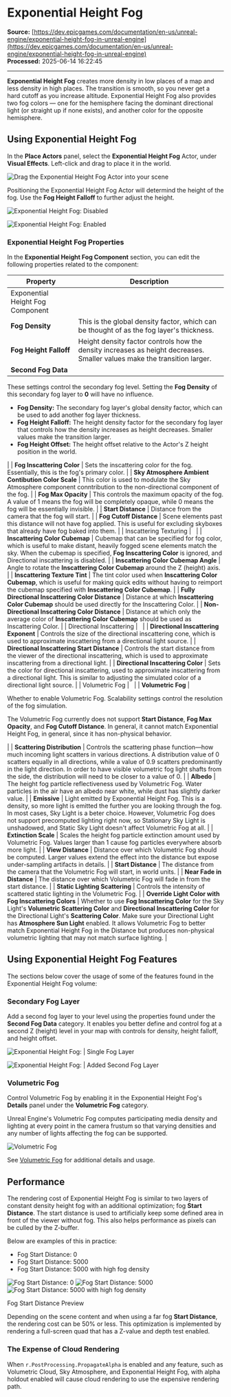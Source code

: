 # Exponential Height Fog

**Source:** [https://dev.epicgames.com/documentation/en-us/unreal-engine/exponential-height-fog-in-unreal-engine](https://dev.epicgames.com/documentation/en-us/unreal-engine/exponential-height-fog-in-unreal-engine)  
**Processed:** 2025-06-14 16:22:45

---

**Exponential Height Fog** creates more density in low places of a map and less density in high places. The transition is smooth, so you never get a hard cutoff as you increase altitude. Exponential Height Fog also provides two fog colors — one for the hemisphere facing the dominant directional light (or straight up if none exists), and another color for the opposite hemisphere.

## Using Exponential Height Fog

In the **Place Actors** panel, select the **Exponential Height Fog** Actor, under **Visual Effects**. Left-click and drag to place it in the world.

![Drag the Exponential Height Fog Actor into your scene](https://d1iv7db44yhgxn.cloudfront.net/documentation/images/f2bff354-b80f-457a-88af-e34aac99afe0/01-placing-exponential-fog-in-the-world.png)

Positioning the Exponential Height Fog Actor will determind the height of the fog. Use the **Fog Height Falloff** to further adjust the height.

![Exponential Height Fog: Disabled](https://d1iv7db44yhgxn.cloudfront.net/documentation/images/cd1e344f-0428-49b9-9019-e7d1a9b3a78c/02-exponential-height-fog-disabled.png)

![Exponential Height Fog: Enabled](https://d1iv7db44yhgxn.cloudfront.net/documentation/images/669dc61c-9481-43a6-b117-ec6c76244ccb/03-exponential-height-fog-enabled.png)

### Exponential Height Fog Properties

In the **Exponential Height Fog Component** section, you can edit the following properties related to the component:

| **Property** | **Description** |
| --- | --- |
| Exponential Height Fog Component |   |
| **Fog Density** | This is the global density factor, which can be thought of as the fog layer's thickness. |
| **Fog Height Falloff** | Height density factor controls how the density increases as height decreases. Smaller values make the transition larger. |
| **Second Fog Data** | 
These settings control the secondary fog level. Setting the **Fog Density** of this secondary fog layer to **0** will have no influence.

-   **Fog Density:** The secondary fog layer's global density factor, which can be used to add another fog layer thickness.
-   **Fog Height Falloff:** The height density factor for the secondary fog layer that controls how the density increases as height decreases. Smaller values make the transition larger.
-   **Fog Height Offset:** The height offset relative to the Actor's Z height position in the world.



 |
| **Fog Inscattering Color** | Sets the inscattering color for the fog. Essentially, this is the fog's primary color. |
| **Sky Atmosphere Ambient Contibution Color Scale** | This color is used to modulate the Sky Atmosphere component conntribution to the non-directional component of the fog. |
| **Fog Max Opacity** | This controls the maximum opacity of the fog. A value of 1 means the fog will be completely opaque, while 0 means the fog will be essentially invisible. |
| **Start Distance** | Distance from the camera that the fog will start. |
| **Fog Cutoff Distance** | Scene elements past this distance will not have fog applied. This is useful for excluding skyboxes that already have fog baked into them. |
| Inscattering Texturing |   |
| **Inscattering Color Cubemap** | Cubemap that can be specified for fog color, which is useful to make distant, heavily fogged scene elements match the sky. When the cubemap is specified, **Fog Inscattering Color** is ignored, and Directional inscattering is disabled. |
| **Inscattering Color Cubemap Angle** | Angle to rotate the **Inscattering Color Cubemap** around the Z (height) axis. |
| **Inscattering Texture Tint** | The tint color used when **Inscattering Color Cubemap**, which is useful for making quick edits without having to reimport the cubemap specified with **Inscattering Color Cubemap**. |
| **Fully Directional Inscattering Color Distance** | Distance at which **Inscattering Color Cubemap** should be used directly for the Inscattering Color. |
| **Non-Directional Inscattering Color Distance** | Distance at which only the average color of **Inscattering Color Cubemap** should be used as Inscattering Color. |
| Directional Inscattering |   |
| **Directional Inscattering Exponent** | Controls the size of the directional inscattering cone, which is used to approximate inscattering from a directional light source. |
| **Directional Inscattering Start Distance** | Controls the start distance from the viewer of the directional inscattering, which is used to approximate inscattering from a directional light. |
| **Directional Inscattering Color** | Sets the color for directional inscattering, used to approximate inscattering from a directional light. This is similar to adjusting the simulated color of a directional light source. |
| Volumetric Fog |   |
| **Volumetric Fog** | 

Whether to enable Volumetric Fog. Scalability settings control the resolution of the fog simulation.

The Volumetric Fog currently does not support **Start Distance**, **Fog Max Opacity**, and **Fog Cutoff Distance**. In general, it cannot match Exponential Height Fog, in general, since it has non-physical behavior.



 |
| **Scattering Distribution** | Controls the scattering phase function—how much incoming light scatters in various directions. A distribution value of 0 scatters equally in all directions, while a value of 0.9 scatters predominantly in the light direction. In order to have visible volumetric fog light shafts from the side, the distribution will need to be closer to a value of 0. |
| **Albedo** | The height fog particle reflectiveness used by Volumetric Fog. Water particles in the air have an albedo near white, while dust has slightly darker value. |
| **Emissive** | Light emitted by Exponential Height Fog. This is a density, so more light is emitted the further you are looking through the fog. In most cases, Sky Light is a beter choice. However, Volumetric Fog does not support precomputed lighting right now, so Stationary Sky Light is unshadowed, and Static Sky Light doesn't affect Volumetric Fog at all. |
| **Extinction Scale** | Scales the height fog particle extinction amount used by Volumetric Fog. Values larger than 1 cause fog particles everywhere absorb more light. |
| **View Distance** | Distance over which Volumetric Fog should be computed. Larger values extend the effect into the distance but expose under-sampling artifacts in details. |
| **Start Distance** | The distance from the camera that the Volumetric Fog will start, in world units. |
| **Near Fade in Distance** | The distance over which Volumetric Fog will fade in from the start distance. |
| **Static Lighting Scattering** | Controls the intensity of scattered static lighting in the Volumetric Fog. |
| **Override Light Color with Fog Inscattering Colors** | Whether to use **Fog Inscattering Color** for the Sky Light's **Volumetric Scattering Color** and **Directional Inscattering Color** for the Directional Light's **Scattering Color**. Make sure your Directional Light has **Atmosphere Sun Light** enabled. It allows Volumetric Fog to better match Exponential Height Fog in the Distance but produces non-physical volumetric lighting that may not match surface lighting. |

## Using Exponential Height Fog Features

The sections below cover the usage of some of the features found in the Exponential Height Fog volume:

### Secondary Fog Layer

Add a second fog layer to your level using the properties found under the **Second Fog Data** category. It enables you better define and control fog at a second Z (height) level in your map with controls for density, height falloff, and height offset.

![Exponential Height Fog: | Single Fog Layer](https://d1iv7db44yhgxn.cloudfront.net/documentation/images/00470ac1-c62c-4153-9fc3-9267956eb9d8/03-exponential-height-fog-enabled.png)

![Exponential Height Fog: | Added Second Fog Layer](https://d1iv7db44yhgxn.cloudfront.net/documentation/images/17c564f4-9bb3-4cf4-9028-d63b12bfb758/04-second-layer-exponential-height-fog.png)

### Volumetric Fog

Control Volumetric Fog by enabling it in the Exponential Height Fog's **Details** panel under the **Volumetric Fog** category.

Unreal Engine's Volumetric Fog computes participating media density and lighting at every point in the camera frustum so that varying densities and any number of lights affecting the fog can be supported.

![Volumetric Fog](https://d1iv7db44yhgxn.cloudfront.net/documentation/images/384ec87a-79c8-47ee-9dca-c664802cc995/volumetricfog.png)

See [Volumetric Fog](/documentation/en-us/unreal-engine/volumetric-fog-in-unreal-engine) for additional details and usage.

## Performance

The rendering cost of Exponential Height Fog is similar to two layers of constant density height fog with an additional optimization; fog **Start Distance**. The start distance is used to artificially keep some defined area in front of the viewer without fog. This also helps performance as pixels can be culled by the Z-buffer.

Below are examples of this in practice:

-   Fog Start Distance: 0
-   Fog Start Distance: 5000
-   Fog Start Distance: 5000 with high fog density

  ![Fog Start Distance: 0](https://d1iv7db44yhgxn.cloudfront.net/documentation/images/5fda1e9f-cc8d-4480-b940-28fe1e892ad7/05-fog-start-distance-0.png) ![Fog Start Distance: 5000](https://d1iv7db44yhgxn.cloudfront.net/documentation/images/29f21778-0f3d-4246-99d3-b528c6c45d6f/06-fog-start-distance-5000.png) ![Fog Start Distance: 5000 with high fog density](https://d1iv7db44yhgxn.cloudfront.net/documentation/images/30565454-7156-42a8-af8a-d7f6e58d8cbf/07-fog-start-distance-5000-high-density.png)

Fog Start Distance Preview

Depending on the scene content and when using a far fog **Start Distance**, the rendering cost can be 50% or less. This optimization is implemented by rendering a full-screen quad that has a Z-value and depth test enabled.

### The Expense of Cloud Rendering

When `r.PostProcessing.PropagateAlpha` is enabled and any feature, such as Volumetric Cloud, Sky Atmosphere, and Exponential Height Fog, with alpha holdout enabled will cause cloud rendering to use the expensive rendering path.